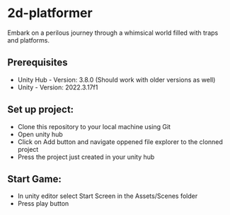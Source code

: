 # 2d-platformer
Embark on a perilous journey through a whimsical world filled with traps and platforms.

## Prerequisites
- Unity Hub - Version: 3.8.0 (Should work with older versions as well)
- Unity - Version: 2022.3.17f1

## Set up project:
- Clone this repository to your local machine using Git
- Open unity hub
- Click on Add button and navigate oppened file explorer to the clonned project
- Press the project just created in your unity hub

## Start Game:
- In unity editor select Start Screen in the Assets/Scenes folder
- Press play button
